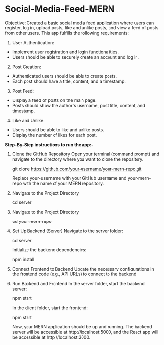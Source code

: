 # Social-Media-Feed-MERN
Objective:
Created a basic social media feed application where users can register, log in,
upload posts, like and unlike posts, and view a feed of posts from other users.
This app fulfills the following requirements:
1. User Authentication:
- Implement user registration and login functionalities.
- Users should be able to securely create an account and log in.
2. Post Creation:
- Authenticated users should be able to create posts.
- Each post should have a title, content, and a timestamp.
3. Post Feed:
- Display a feed of posts on the main page.
- Posts should show the author's username, post title, content, and
timestamp.
4. Like and Unlike:
- Users should be able to like and unlike posts.
- Display the number of likes for each post.

<strong>Step-By-Step instructions to run the app:-</strong>
1. Clone the GitHub Repository
Open your terminal (command prompt) and navigate to the directory where you want to clone the 
repository.

   git clone https://github.com/your-username/your-mern-repo.git
   
   Replace your-username with your GitHub username and your-mern-repo with the name of your MERN repository.
3. Navigate to the Project Directory
   
   cd server

2. Navigate to the Project Directory
   
   cd your-mern-repo

4. Set Up Backend (Server)
   Navigate to the server folder:

   cd server

   Initialize the backend dependencies:

   npm install

6. Connect Frontend to Backend
   Update the necessary configurations in the frontend code (e.g., API URLs) to connect to the backend.

7. Run Backend and Frontend
   In the server folder, start the backend server:

   npm start

   In the client folder, start the frontend:

   npm start

   Now, your MERN application should be up and running. The backend server will be accessible at http://localhost:5000, and the React app will be accessible at http://localhost:3000.







